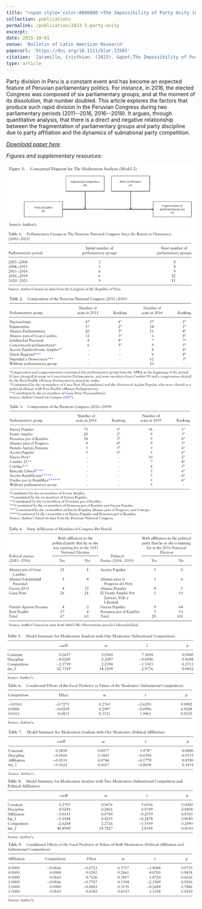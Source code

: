 ```yaml
---
title: "<span style='color:#800080'>The Impossibility of Party Unity in Peru: Party Affiliation, Subnational Electoral Competition and Party Discipline (2011–2019)</span>"
collection: publications
permalink: /publication/2023-1-party-unity
excerpt: ''
date: 2015-10-01
venue: 'Bulletin of Latin American Research'
paperurl: 'https://doi.org/10.1111/blar.13505'
citation: 'Jaramillo, Cristhian. (2023). &quot;The Impossibility of Party Unity in Peru: Party Affiliation, Subnational Electoral Competition and Party Discipline (2011–2019).&quot; <i>Bulletin of Latin American Research</i>. 42(5): 649-662.'
type: article
---
```


Party division in Peru is a constant event and has become an expected feature of Peruvian parliamentary politics. For instance, in 2016, the elected Congress was composed of six parliamentary groups, and at the moment of its dissolution, that number doubled. This article explores the factors that produce such rapid division in the Peruvian Congress during two parliamentary periods (2011--2016, 2016--2019). It argues, through quantitative analysis, that there is a direct and negative relationship between the fragmentation of parliamentary groups and party discipline due to party affiliation and the dynamics of subnational party competition.

*[Download paper here](https://www.researchgate.net/publication/372884572_The_Impossibility_of_Party_Unity_in_Peru_Party_Affiliation_Subnational_Electoral_Competition_and_Party_Discipline_2011-2019)*

*Figures and supplementary resources:*

<img src='/images/party_discipline_figure1.png'>
<img src='/images/party_discipline_table1.png'>
<img src='/images/party_discipline_table2.png'>
<img src='/images/party_discipline_table3.png'>
<img src='/images/party_discipline_table4.png'>
<img src='/images/party_discipline_table5.png'>
<img src='/images/party_discipline_table6.png'>
<img src='/images/party_discipline_table7.png'>
<img src='/images/party_discipline_table8.png'>
<img src='/images/party_discipline_table9.png'>